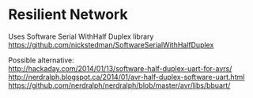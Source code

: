 Resilient Network
=================

Uses Software Serial WithHalf Duplex library  
https://github.com/nickstedman/SoftwareSerialWithHalfDuplex

Possible alternative:  
http://hackaday.com/2014/01/13/software-half-duplex-uart-for-avrs/  
http://nerdralph.blogspot.ca/2014/01/avr-half-duplex-software-uart.html  
https://github.com/nerdralph/nerdralph/blob/master/avr/libs/bbuart/  
